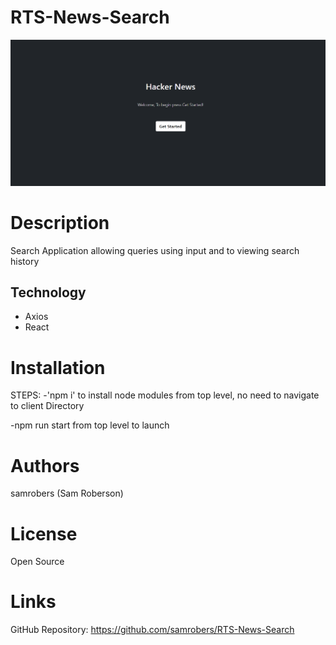 # RTS-News-Search

![](Image/PreviewHome.PNG)

# Description

Search Application allowing queries using input and to viewing search history

## Technology

- Axios
- React

# Installation

STEPS:
-'npm i' to install node modules from top level, no need to navigate to client Directory

-npm run start from top level to launch 

# Authors

samrobers (Sam Roberson)

# License

Open Source

# Links

GitHub Repository: https://github.com/samrobers/RTS-News-Search
